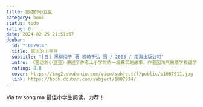 ```yaml
---
title: 窗边的小豆豆
category: book
status: todo
rating: 0
date: 2024-02-25 21:51:57
douban:
  id: "1007914"
  title: 窗边的小豆豆
  subtitle: "[日] 黑柳彻子 著 岩崎千弘 图 / 2003 / 南海出版公司"
  intro: 《窗边的小豆豆》讲述了作者上小学时的一段真实的故事。作者因淘气被原学校退学后，来到巴学园。在小林校长的爱护和引导下，让一般人眼里“怪怪”的小豆豆逐渐成了一个大家都能接受的孩子，并奠定了她一生的基础。这本书不仅带给世界几千万读者无数的笑声和感动，而且为现代教育的发展注入了新的活力。
  rating: 8.8
  cover: https://img2.doubanio.com/view/subject/l/public/s1067911.jpg
  link: https://book.douban.com/subject/1007914/
---
```


Via tw song ma 最佳小学生阅读，力荐！